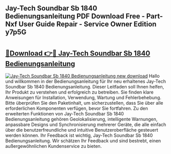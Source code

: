 ## Jay-Tech Soundbar Sb 1840 Bedienungsanleitung PDF Download Free - Part-Nxf User Guide Repair - Service Owner Edition y7p5G

# <h2><a href="http://df4f7ah.blite.top/?on=Jay-Tech+Soundbar+Sb+1840+Bedienungsanleitung">🔗Download 👉🔴 Jay-Tech Soundbar Sb 1840 Bedienungsanleitung</a></h2>

[![Jay-Tech Soundbar Sb 1840 Bedienungsanleitung new download](https://i.imgur.com/lujVjoI.png)](http://df4f7ah.blite.top/?on=Jay-Tech+Soundbar+Sb+1840+Bedienungsanleitung)
Hallo und willkommen in der Bedienungsanleitung für Ihr neu erhaltenes Jay-Tech Soundbar Sb 1840 Bedienungsanleitung. Dieser Leitfaden soll Ihnen helfen, Ihr Produkt zu verstehen und erfolgreich zu betreiben. Sie finden klare Anweisungen für Installation, Verwendung, Wartung und Fehlerbehebung. Bitte überprüfen Sie den Paketinhalt, um sicherzustellen, dass Sie über alle erforderlichen Komponenten verfügen, bevor Sie fortfahren. Zu den erweiterten Funktionen von Jay-Tech Soundbar Sb 1840 Bedienungsanleitung gehören Geolokalisierung, intelligente Warnungen, anpassbare Designs und Synchronisierung mehrerer Geräte, die alle einfach über die benutzerfreundliche und intuitive Benutzeroberfläche gesteuert werden können. Ihr Feedback ist wichtig, Jay-Tech Soundbar Sb 1840 Bedienungsanleitung. Wir schätzen Ihr Feedback und sind bestrebt, einen außergewöhnlichen Kundenservice zu bieten.
